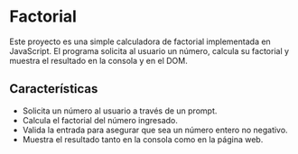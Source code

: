 # Factorial
Este proyecto es una simple calculadora de factorial implementada en JavaScript. El programa solicita al usuario un número, calcula su factorial y muestra el resultado en la consola y en el DOM.

## Características
- Solicita un número al usuario a través de un prompt.
- Calcula el factorial del número ingresado.
- Valida la entrada para asegurar que sea un número entero no negativo.
- Muestra el resultado tanto en la consola como en la página web.

